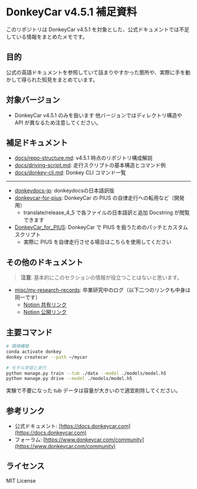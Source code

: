 # DonkeyCar v4.5.1 補足資料

このリポジトリは DonkeyCar v4.5.1 を対象とした、公式ドキュメントでは不足している情報をまとめたメモです。

## 目的

公式の英語ドキュメントを参照していて詰まりやすかった箇所や、実際に手を動かして得られた知見をまとめています。

## 対象バージョン

* DonkeyCar v4.5.1 のみを扱います
  他バージョンではディレクトリ構造や API が異なるため注意してください。

## 補足ドキュメント

* [docs/repo-structure.md](docs/repo-structure.md): v4.5.1 時点のリポジトリ構成解説
* [docs/driving-script.md](docs/driving-script.md): 走行スクリプトの基本構造とコマンド例
* [docs/donkey-cli.md](docs/donkey-cli.md): Donkey CLI コマンド一覧

---

* [donkeydocs-jp](https://github.com/rino-1830/donkeydocs-jp): donkeydocsの日本語訳版
* [donkeycar-for-pius](https://github.com/rino-1830/donkeycar-for-pius): DonkeyCar の PIUS の自律走行への転用など（開発用）
    * translate/release_4_5 で各ファイルの日本語訳と追加 Docstring が閲覧できます
* [DonkeyCar_for_PIUS](https://github.com/kazysdlab/DonkeyCar_for_PIUS): DonkeyCar で PIUS を扱うためのパッチとカスタムスクリプト
    * 実際に PIUS を自律走行させる場合はこちらを使用してください

## その他のドキュメント

> **注意**: 基本的にこのセクションの情報が役立つことはないと思います。

* [misc/my-research-records](misc/my-research-records.md): 卒業研究中のログ（以下二つのリンクも中身は同一です）
    * [Notion 共有リンク](https://www.notion.so/17354b326cae80009a49e3ae585028cf?source=copy_link)
    * [Notion 公開リンク](https://boiled-helenium-092.notion.site/17354b326cae80009a49e3ae585028cf)

## 主要コマンド

```bash
# 環境構築
conda activate donkey
donkey createcar --path ~/mycar

# モデル学習と走行
python manage.py train --tub ./data --model ./models/model.h5
python manage.py drive --model ./models/model.h5
```

実験で不要になった tub データは容量が大きいので適宜削除してください。

## 参考リンク

* 公式ドキュメント: [https://docs.donkeycar.com](https://docs.donkeycar.com)
* フォーラム: [https://www.donkeycar.com/community](https://www.donkeycar.com/community)

## ライセンス

MIT License
